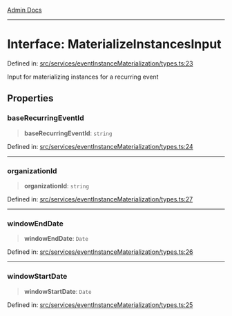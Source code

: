 [Admin Docs](/)

***

# Interface: MaterializeInstancesInput

Defined in: [src/services/eventInstanceMaterialization/types.ts:23](https://github.com/gautam-divyanshu/talawa-api/blob/de42235531e11387f0ad0479547630845dbc8b37/src/services/eventInstanceMaterialization/types.ts#L23)

Input for materializing instances for a recurring event

## Properties

### baseRecurringEventId

> **baseRecurringEventId**: `string`

Defined in: [src/services/eventInstanceMaterialization/types.ts:24](https://github.com/gautam-divyanshu/talawa-api/blob/de42235531e11387f0ad0479547630845dbc8b37/src/services/eventInstanceMaterialization/types.ts#L24)

***

### organizationId

> **organizationId**: `string`

Defined in: [src/services/eventInstanceMaterialization/types.ts:27](https://github.com/gautam-divyanshu/talawa-api/blob/de42235531e11387f0ad0479547630845dbc8b37/src/services/eventInstanceMaterialization/types.ts#L27)

***

### windowEndDate

> **windowEndDate**: `Date`

Defined in: [src/services/eventInstanceMaterialization/types.ts:26](https://github.com/gautam-divyanshu/talawa-api/blob/de42235531e11387f0ad0479547630845dbc8b37/src/services/eventInstanceMaterialization/types.ts#L26)

***

### windowStartDate

> **windowStartDate**: `Date`

Defined in: [src/services/eventInstanceMaterialization/types.ts:25](https://github.com/gautam-divyanshu/talawa-api/blob/de42235531e11387f0ad0479547630845dbc8b37/src/services/eventInstanceMaterialization/types.ts#L25)
